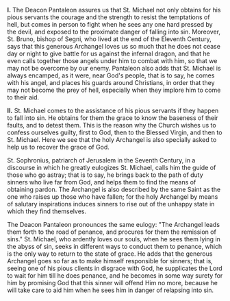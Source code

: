 
**I\.** The Deacon Pantaleon assures us that St. Michael not only obtains for his pious servants the courage and the strength to resist the temptations of hell, but comes in person to fight when he sees any one hard pressed by the devil, and exposed to the proximate danger of falling into sin. Moreover, St. Bruno, bishop of Segni, who lived at the end of the Eleventh Century, says that this generous Archangel loves us so much that he does not cease day or night to give battle for us against the infernal dragon, and that he even calls together those angels under him to combat with him, so that we may not be overcome by our enemy. Pantaleon also adds that St. Michael is always encamped, as it were, near God\'s people, that is to say, he comes with his angel, and places his guards around Christians, in order that they may not become the prey of hell, especially when they implore him to come to their aid.

**II\.** St. Michael comes to the assistance of his pious servants if they happen to fall into sin. He obtains for them the grace to know the baseness of their faults, and to detest them. This is the reason why the Church wishes us to confess ourselves guilty, first to God, then to the Blessed Virgin, and then to St. Michael. Here we see that the holy Archangel is also specially asked to help us to recover the grace of God.

St. Sophronius, patriarch of Jerusalem in the Seventh Century, in a discourse in which he greatly eulogizes St. Michael, calls him the guide of those who go astray; that is to say, he brings back to the path of duty sinners who live far from God, and helps them to find the means of obtaining pardon. The Archangel is also described by the same Saint as the one who raises up those who have fallen; for the holy Archangel by means of salutary inspirations induces sinners to rise out of the unhappy state in which they find themselves.

The Deacon Pantaleon pronounces the same eulogy: \"The Archangel leads them forth to the road of penance, and procures for them the remission of sins.\" St. Michael, who ardently loves our souls, when he sees them lying in the abyss of sin, seeks in different ways to conduct them to penance, which is the only way to return to the state of grace. He adds that the generous Archangel goes so far as to make himself responsible for sinners; that is, seeing one of his pious clients in disgrace with God, he supplicates the Lord to wait for him till he does penance, and he becomes in some way surety for him by promising God that this sinner will offend Him no more, because he will take care to aid him when he sees him in danger of relapsing into sin.

